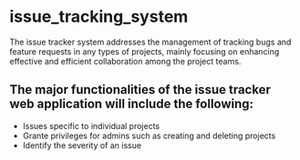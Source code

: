# issue_tracking_system
The issue tracker system addresses the management of tracking bugs and feature requests in any types of projects, mainly focusing on enhancing effective and efficient collaboration among the project teams.


## The major functionalities of the issue tracker web application will include the following:


* Issues specific to individual projects
* Grante privileges for admins such as creating and deleting projects
* Identify the severity of an issue


